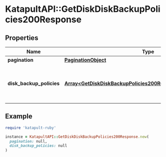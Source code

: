 # KatapultAPI::GetDiskDiskBackupPolicies200Response

## Properties

| Name | Type | Description | Notes |
| ---- | ---- | ----------- | ----- |
| **pagination** | [**PaginationObject**](PaginationObject.md) |  |  |
| **disk_backup_policies** | [**Array&lt;GetDiskDiskBackupPolicies200ResponseDiskBackupPolicies&gt;**](GetDiskDiskBackupPolicies200ResponseDiskBackupPolicies.md) | The disk backup policies for the provided disk |  |

## Example

```ruby
require 'katapult-ruby'

instance = KatapultAPI::GetDiskDiskBackupPolicies200Response.new(
  pagination: null,
  disk_backup_policies: null
)
```

